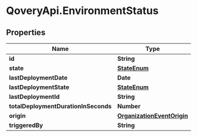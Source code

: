 # QoveryApi.EnvironmentStatus

## Properties

Name | Type | Description | Notes
------------ | ------------- | ------------- | -------------
**id** | **String** |  | 
**state** | [**StateEnum**](StateEnum.md) |  | 
**lastDeploymentDate** | **Date** |  | [optional] 
**lastDeploymentState** | [**StateEnum**](StateEnum.md) |  | 
**lastDeploymentId** | **String** |  | [optional] 
**totalDeploymentDurationInSeconds** | **Number** |  | [optional] 
**origin** | [**OrganizationEventOrigin**](OrganizationEventOrigin.md) |  | [optional] 
**triggeredBy** | **String** |  | [optional] 



